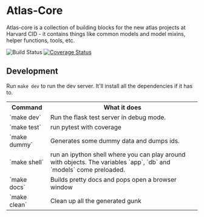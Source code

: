 Atlas-Core
==========

Atlas-core is a collection of building blocks for the new atlas projects at
Harvard CID - it contains things like common models and model mixins, helper
functions, tools, etc.

![Build Status](https://travis-ci.org/cid-harvard/atlas_core.svg?branch=master)
[![Coverage Status](https://coveralls.io/repos/cid-harvard/atlas_core/badge.svg)](https://coveralls.io/r/cid-harvard/atlas_core)

Development
-----------

Run `make dev` to run the dev server. It'll install all the dependencies if it
has to.

<table>
<tr><th>Command</th><th> What it does </th></tr>
<tr><td>`make dev` </td><td> Run the flask test server in debug mode. </td></tr>
<tr><td>`make test` </td><td> run pytest with coverage</td></tr>
<tr><td>`make dummy` </td><td> Generates some dummy data and dumps ids.</td></tr>
<tr><td>`make shell` </td><td> run an ipython shell where you can play around with objects. The variables `app`, `db` and `models` come preloaded.</td></tr>
<tr><td>`make docs` </td><td> Builds pretty docs and pops open a browser window</td></tr>
<tr><td>`make clean` </td><td> Clean up all the generated gunk</td></tr>
</table>
